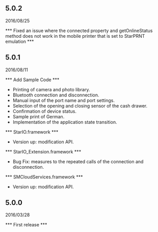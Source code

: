 ## 5.0.2
2016/08/25

*** Fixed an issue where the connected property and getOnlineStatus method does not work in the mobile printer that is set to StarPRNT emulation ***

## 5.0.1
2016/08/11

*** Add Sample Code ***
* Printing of camera and photo library.
* Bluetooth connection and disconnection.
* Manual input of the port name and port settings.
* Selection of the opening and closing sensor of the cash drawer.
* Confirmation of device status.
* Sample print of German.
* Implementation of the application state transition.

*** StarIO.framework ***
* Version up: modification API.

*** StarIO_Extension.framework ***
* Bug Fix: measures to the repeated calls of the connection and disconnection.

*** SMCloudServices.framework ***
* Version up: modification API.

## 5.0.0
2016/03/28

*** First release ***
